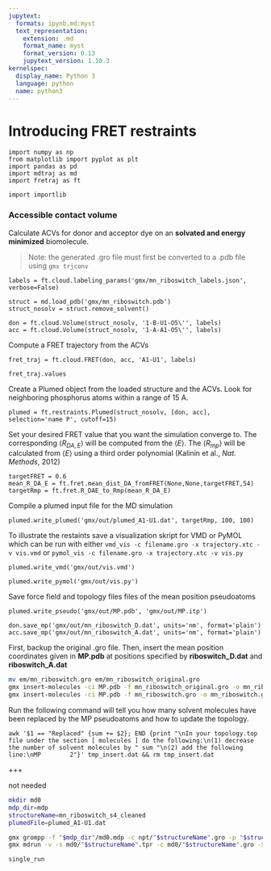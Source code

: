 ```yaml
---
jupytext:
  formats: ipynb,md:myst
  text_representation:
    extension: .md
    format_name: myst
    format_version: 0.13
    jupytext_version: 1.10.3
kernelspec:
  display_name: Python 3
  language: python
  name: python3
---
```


# Introducing FRET restraints

```{code-cell} ipython3
import numpy as np
from matplotlib import pyplot as plt
import pandas as pd
import mdtraj as md
import fretraj as ft
```

```{code-cell} ipython3
import importlib
```

### Accessible contact volume

Calculate ACVs for donor and acceptor dye on an **solvated and energy minimized** biomolecule.
> Note: the generated .gro file must first be converted to a .pdb file using `gmx trjconv`

```{code-cell} ipython3
labels = ft.cloud.labeling_params('gmx/mn_riboswitch_labels.json', verbose=False)
```

```{code-cell} ipython3
struct = md.load_pdb('gmx/mn_riboswitch.pdb')
struct_nosolv = struct.remove_solvent()
```

```{code-cell} ipython3
don = ft.cloud.Volume(struct_nosolv, '1-B-U1-O5\'', labels)
acc = ft.cloud.Volume(struct_nosolv, '1-A-A1-O5\'', labels)
```

Compute a FRET trajectory from the ACVs

```{code-cell} ipython3
fret_traj = ft.cloud.FRET(don, acc, 'A1-U1', labels)
```

```{code-cell} ipython3
fret_traj.values
```

Create a Plumed object from the loaded structure and the ACVs. Look for neighboring phosphorus atoms within a range of 15 A.

```{code-cell} ipython3
plumed = ft.restraints.Plumed(struct_nosolv, [don, acc], selection='name P', cutoff=15)
```

Set your desired FRET value that you want the simulation converge to. The corresponding $\langle R_{DA,E}\rangle$ will be computed from the $\langle E\rangle$. The $\langle R_{mp}\rangle$ will be calculated from $\langle E\rangle$ using a third order polynomial (Kalinin et al., *Nat. Methods*, 2012)

```{code-cell} ipython3
targetFRET = 0.6
mean_R_DA_E = ft.fret.mean_dist_DA_fromFRET(None,None,targetFRET,54)
targetRmp = ft.fret.R_DAE_to_Rmp(mean_R_DA_E)
```

Compile a plumed input file for the MD simulation

```{code-cell} ipython3
plumed.write_plumed('gmx/out/plumed_A1-U1.dat', targetRmp, 100, 100)
```

To illustrate the restaints save a visualization skript for VMD or PyMOL which can be run with either `vmd_vis -c filename.gro -x trajectory.xtc -v vis.vmd` or `pymol_vis -c filename.gro -x trajectory.xtc -v vis.py`

```{code-cell} ipython3
plumed.write_vmd('gmx/out/vis.vmd')
```

```{code-cell} ipython3
plumed.write_pymol('gmx/out/vis.py')
```

Save force field and topology files files of the mean position pseudoatoms

```{code-cell} ipython3
plumed.write_pseudo('gmx/out/MP.pdb', 'gmx/out/MP.itp')
```

```{code-cell} ipython3
don.save_mp('gmx/out/mn_riboswitch_D.dat', units='nm', format='plain')
acc.save_mp('gmx/out/mn_riboswitch_A.dat', units='nm', format='plain')
```

First, backup the original .gro file. Then, insert the mean position coordinates given in **MP.pdb** at positions specified by **riboswitch_D.dat** and **riboswitch_A.dat** 

```sh
mv em/mn_riboswitch.gro em/mn_riboswitch_original.gro
gmx insert-molecules -ci MP.pdb -f mn_riboswitch_original.gro -o mn_riboswitch.gro -ip out/mn_riboswitch_D.dat -replace water |& tee tmp_insert.dat
gmx insert-molecules -ci MP.pdb -f mn_riboswitch.gro -o mn_riboswitch.gro -ip out/mn_riboswitch_A.dat -replace water |& tee -a tmp_insert.dat
```

Run the following command will tell you how many solvent molecules have been replaced by the MP pseudoatoms and how to update the topology. 

```
awk '$1 == "Replaced" {sum += $2}; END {print "\nIn your topology.top file under the section [ molecules ] do the following:\n(1) decrease the number of solvent molecules by " sum "\n(2) add the following line:\nMP        2"}' tmp_insert.dat && rm tmp_insert.dat
```

+++

not needed
```sh
mkdir md0
mdp_dir=mdp
structureName=mn_riboswitch_s4_cleaned
plumedFile=plumed_A1-U1.dat

gmx grompp -f "$mdp_dir"/md0.mdp -c npt/"$structureName".gro -p "$structureName".top -o md0/"$structureName".tpr -po md0/"$structureName".mdp
gmx mdrun -v -s md0/"$structureName".tpr -c md0/"$structureName".gro -x md0/"$structureName".xtc -cpo md0/"$structureName".cpt -e md0/"$structureName".edr -g md0/"$structureName".log -plumed "$plumedFile"
```

```{code-cell} ipython3
single_run
```
